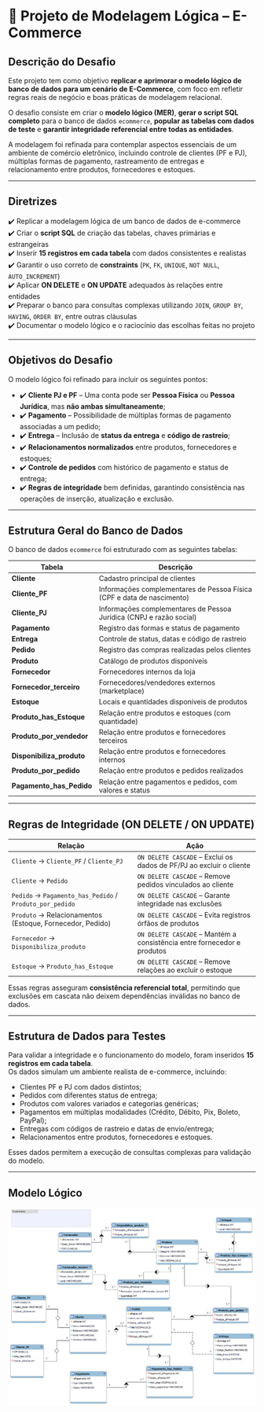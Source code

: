 
# 🛒 Projeto de Modelagem Lógica – E-Commerce

## Descrição do Desafio

Este projeto tem como objetivo **replicar e aprimorar o modelo lógico de banco de dados para um cenário de E-Commerce**, com foco em refletir regras reais de negócio e boas práticas de modelagem relacional.  

O desafio consiste em criar o **modelo lógico (MER)**, **gerar o script SQL completo** para o banco de dados `ecommerce`, **popular as tabelas com dados de teste** e **garantir integridade referencial entre todas as entidades**.

A modelagem foi refinada para contemplar aspectos essenciais de um ambiente de comércio eletrônico, incluindo controle de clientes (PF e PJ), múltiplas formas de pagamento, rastreamento de entregas e relacionamento entre produtos, fornecedores e estoques.

---

## Diretrizes

✔️ Replicar a modelagem lógica de um banco de dados de e-commerce  
✔️ Criar o **script SQL** de criação das tabelas, chaves primárias e estrangeiras  
✔️ Inserir **15 registros em cada tabela** com dados consistentes e realistas  
✔️ Garantir o uso correto de **constraints** (`PK`, `FK`, `UNIQUE`, `NOT NULL`, `AUTO_INCREMENT`)  
✔️ Aplicar **ON DELETE** e **ON UPDATE** adequados às relações entre entidades  
✔️ Preparar o banco para consultas complexas utilizando `JOIN`, `GROUP BY`, `HAVING`, `ORDER BY`, entre outras cláusulas  
✔️ Documentar o modelo lógico e o raciocínio das escolhas feitas no projeto  

---

## Objetivos do Desafio

O modelo lógico foi refinado para incluir os seguintes pontos:

- ✔️ **Cliente PJ e PF** – Uma conta pode ser **Pessoa Física** ou **Pessoa Jurídica**, mas **não ambas simultaneamente**;  
- ✔️ **Pagamento** – Possibilidade de múltiplas formas de pagamento associadas a um pedido;  
- ✔️ **Entrega** – Inclusão de **status da entrega** e **código de rastreio**;  
- ✔️ **Relacionamentos normalizados** entre produtos, fornecedores e estoques;  
- ✔️ **Controle de pedidos** com histórico de pagamento e status de entrega;  
- ✔️ **Regras de integridade** bem definidas, garantindo consistência nas operações de inserção, atualização e exclusão.

---

## Estrutura Geral do Banco de Dados

O banco de dados `ecommerce` foi estruturado com as seguintes tabelas:

| Tabela | Descrição |
|--------|------------|
| **Cliente** | Cadastro principal de clientes |
| **Cliente_PF** | Informações complementares de Pessoa Física (CPF e data de nascimento) |
| **Cliente_PJ** | Informações complementares de Pessoa Jurídica (CNPJ e razão social) |
| **Pagamento** | Registro das formas e status de pagamento |
| **Entrega** | Controle de status, datas e código de rastreio |
| **Pedido** | Registro das compras realizadas pelos clientes |
| **Produto** | Catálogo de produtos disponíveis |
| **Fornecedor** | Fornecedores internos da loja |
| **Fornecedor_terceiro** | Fornecedores/vendedores externos (marketplace) |
| **Estoque** | Locais e quantidades disponíveis de produtos |
| **Produto_has_Estoque** | Relação entre produtos e estoques (com quantidade) |
| **Produto_por_vendedor** | Relação entre produtos e fornecedores terceiros |
| **Disponibiliza_produto** | Relação entre produtos e fornecedores internos |
| **Produto_por_pedido** | Relação entre produtos e pedidos realizados |
| **Pagamento_has_Pedido** | Relação entre pagamentos e pedidos, com valores e status |

---

## Regras de Integridade (ON DELETE / ON UPDATE)

| Relação | Ação |
|----------|------|
| `Cliente` → `Cliente_PF` / `Cliente_PJ` | `ON DELETE CASCADE` – Exclui os dados de PF/PJ ao excluir o cliente |
| `Cliente` → `Pedido` | `ON DELETE CASCADE` – Remove pedidos vinculados ao cliente |
| `Pedido` → `Pagamento_has_Pedido` / `Produto_por_pedido` | `ON DELETE CASCADE` – Garante integridade nas exclusões |
| `Produto` → Relacionamentos (Estoque, Fornecedor, Pedido) | `ON DELETE CASCADE` – Evita registros órfãos de produtos |
| `Fornecedor` → `Disponibiliza_produto` | `ON DELETE CASCADE` – Mantém a consistência entre fornecedor e produtos |
| `Estoque` → `Produto_has_Estoque` | `ON DELETE CASCADE` – Remove relações ao excluir o estoque |

Essas regras asseguram **consistência referencial total**, permitindo que exclusões em cascata não deixem dependências inválidas no banco de dados.

---

## Estrutura de Dados para Testes

Para validar a integridade e o funcionamento do modelo, foram inseridos **15 registros em cada tabela**.  
Os dados simulam um ambiente realista de e-commerce, incluindo:

- Clientes PF e PJ com dados distintos;  
- Pedidos com diferentes status de entrega;  
- Produtos com valores variados e categorias genéricas;  
- Pagamentos em múltiplas modalidades (Crédito, Débito, Pix, Boleto, PayPal);  
- Entregas com códigos de rastreio e datas de envio/entrega;  
- Relacionamentos entre produtos, fornecedores e estoques.  

Esses dados permitem a execução de consultas complexas para validação do modelo.

---

## Modelo Lógico

![Modelo Lógico – E-commerce](./ecommerce_final_melhorado.png)